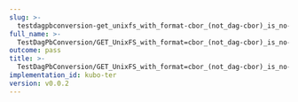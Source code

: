 ```yaml
---
slug: >-
  testdagpbconversion-get_unixfs_with_format-cbor_(not_dag-cbor)_is_no-op_(no_conversion)-body
full_name: >-
  TestDagPbConversion/GET_UnixFS_with_format=cbor_(not_dag-cbor)_is_no-op_(no_conversion)/Body
outcome: pass
title: >-
  TestDagPbConversion/GET_UnixFS_with_format=cbor_(not_dag-cbor)_is_no-op_(no_conversion)/Body
implementation_id: kubo-ter
version: v0.0.2
---
```


